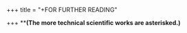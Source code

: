 +++
title = "+FOR FURTHER READING"

+++
****\(The more technical scientific works are asterisked.\)**




